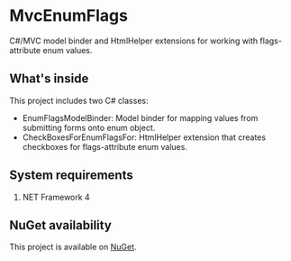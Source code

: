 # MvcEnumFlags
C#/MVC model binder and HtmlHelper extensions for working with flags-attribute enum values.

## What's inside
This project includes two C# classes:
- EnumFlagsModelBinder: Model binder for mapping values from submitting forms onto enum object.
- CheckBoxesForEnumFlagsFor: HtmlHelper extension that creates checkboxes for flags-attribute enum values.

## System requirements
1. NET Framework 4

## NuGet availability
This project is available on [NuGet](https://www.nuget.org/packages/MvcEnumFlags/).